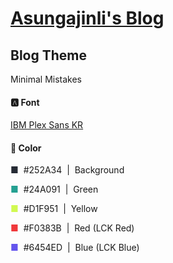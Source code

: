 # [Asungajinli's Blog](https://asungajinli.github.io)

## Blog Theme
Minimal Mistakes

#### 🅰️&nbsp;Font
[IBM Plex Sans KR](https://fonts.google.com/specimen/IBM+Plex+Sans+KR)

#### 🎨&nbsp;Color
<p>
<span style="color:#252A34">■</span>
&nbsp;#252A34&nbsp;&nbsp;|&nbsp;&nbsp;Background</p>
<p>
<span style="color:#24A091">■</span>
&nbsp;#24A091&nbsp;&nbsp;|&nbsp;&nbsp;Green</p>
<p>
<span style="color:#D1F951">■</span>
&nbsp;#D1F951&nbsp;&nbsp;|&nbsp;&nbsp;Yellow</p>
<p>
<span style="color:#F0383B">■</span>
&nbsp;#F0383B&nbsp;&nbsp;|&nbsp;&nbsp;Red&nbsp;(LCK Red)</p>
<p>
<span style="color:#6454ED">■</span>
&nbsp;#6454ED&nbsp;&nbsp;|&nbsp;&nbsp;Blue&nbsp;(LCK Blue)</p>